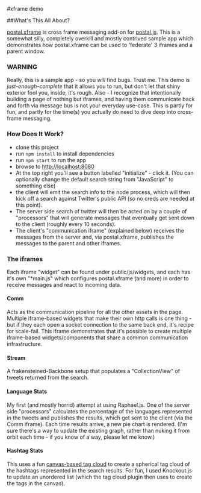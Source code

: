#xframe demo

##What's This All About?

[postal.xframe]() is cross frame messaging add-on for [postal.js](). This is a somewhat silly, completely overkill and mostly contrived sample app which demonstrates how postal.xframe can be used to 'federate' 3 iframes and a parent window.

### WARNING
Really, this is a sample app - so you *will* find bugs. Trust me. This demo is *just-enough-complete* that it allows you to run, but don't let that shiny exterior fool you, inside, it's rough. Also - I recognize that intentionally building a page of nothing but iframes, and having them communicate back and forth via message bus is not your everyday use-case. This is partly for fun, and partly for the time(s) you actually do need to dive deep into cross-frame messaging.

### How Does It Work?
* clone this project
* run `npm install` to install dependencies
* run `npm start` to run the app
* browse to [http://localhost:8080](http://localhost:8080)
* At the top right you'll see a button labelled "initialize" - click it. (You can optionally change the default search string from "JavaScript" to something else)
* the client will emit the search info to the node process, which will then kick off a search against Twitter's public API (so no creds are needed at this point).
* The server side search of twitter will then be acted on by a couple of "processors" that will generate messages that eventually get sent down to the client (roughly every 10 seconds).
* The client's "communication iframe" (explained below) receives the messages from the server and, via postal.xframe, publishes the messages to the parent and other iframes.

### The iframes
Each iframe "widget" can be found under public/js/widgets, and each has it's own "*main.js" which configures postal.xframe (and more) in order to receive messages and react to incoming data.

#### Comm
Acts as the communication pipeline for all the other assets in the page. Multiple iframe-based widgets that make their own http calls is one thing - but if they each open a socket connection to the same back end, it's recipe for scale-fail. This iframe demonstrates that it's possible to create multiple iframe-based widgets/components that share a common communication infrastructure.

#### Stream
A frakensteined-Backbone setup that populates a "CollectionView" of tweets returned from the search.

#### Language Stats
My first (and mostly horrid) attempt at using Raphael.js. One of the server side "processors" calculates the percentage of the languages represented in the tweets and publishes the results, which get sent to the client (via the Comm iframe). Each time results arrive, a new pie chart is rendered. (I'm sure there's a way to update the existing graph, rather than nuking it from orbit each time - if you know of a way, please let me know.)

#### Hashtag Stats
This uses a fun [canvas-based tag cloud](http://www.goat1000.com/tagcanvas.php) to create a spherical tag cloud of the hashtags represented in the search results. For fun, I used Knockout.js to update an unordered list (which the tag cloud plugin then uses to create the tags in the canvas).